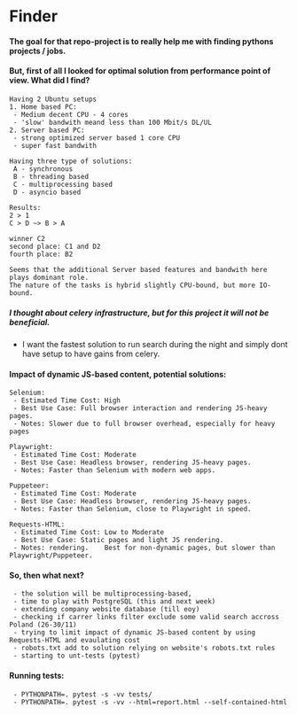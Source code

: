 # Finder
#### The goal for that repo-project is to really help me with finding pythons projects / jobs.

#### But, first of all I looked for optimal solution from performance point of view. What did I find?
```
Having 2 Ubuntu setups
1. Home based PC:
 - Medium decent CPU - 4 cores
 - 'slow' bandwith meand less than 100 Mbit/s DL/UL
2. Server based PC:
 - strong optimized server based 1 core CPU
 - super fast bandwith

Having three type of solutions:
 A - synchronous
 B - threading based
 C - multiprocessing based
 D - asyncio based

Results:
2 > 1
C > D ~> B > A

winner C2
second place: C1 and D2
fourth place: B2

Seems that the additional Server based features and bandwith here plays dominant role.
The nature of the tasks is hybrid slightly CPU-bound, but more IO-bound.
```
##### I thought about celery infrastructure, but for this project it will not be beneficial.
 - I want the fastest solution to run search during the night and simply dont have setup to have gains from celery.


#### Impact of dynamic JS-based content, potential solutions:
```
Selenium:
 - Estimated Time Cost: High
 - Best Use Case: Full browser interaction and rendering JS-heavy pages.
 - Notes: Slower due to full browser overhead, especially for heavy pages

Playwright:
 - Estimated Time Cost: Moderate
 - Best Use Case: Headless browser, rendering JS-heavy pages.
 - Notes: Faster than Selenium with modern web apps.

Puppeteer:
 - Estimated Time Cost: Moderate
 - Best Use Case: Headless browser, rendering JS-heavy pages.
 - Notes: Faster than Selenium, close to Playwright in speed.

Requests-HTML:
 - Estimated Time Cost: Low to Moderate
 - Best Use Case: Static pages and light JS rendering.
 - Notes: rendering.	Best for non-dynamic pages, but slower than Playwright/Puppeteer.
```

#### So, then what next?
```
 - the solution will be multiprocessing-based,
 - time to play with PostgreSQL (this and next week)
 - extending company website database (till eoy)
 - checking if carrer links filter exclude some valid search accross Poland (26-30/11)
 - trying to limit impact of dynamic JS-based content by using Requests-HTML and evaulating cost
 - robots.txt add to solution relying on website's robots.txt rules
 - starting to unt-tests (pytest)
 ```

#### Running tests:
```
 - PYTHONPATH=. pytest -s -vv tests/
 - PYTHONPATH=. pytest -s -vv --html=report.html --self-contained-html
 ```
